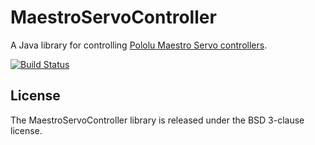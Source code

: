 MaestroServoController
=======

A Java library for controlling [Pololu Maestro Servo controllers](http://www.pololu.com/docs/0J40).

[![Build Status](https://api.travis-ci.org/reines/maestro.png)](https://travis-ci.org/reines/maestro)

## License
The MaestroServoController library is released under the BSD 3-clause license.
